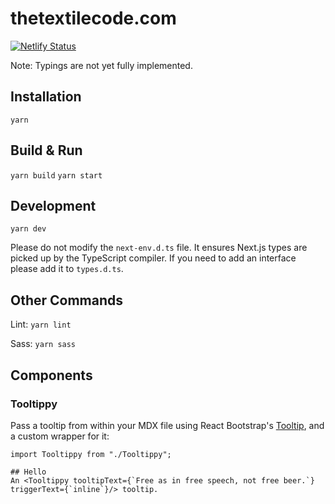 # thetextilecode.com

[![Netlify Status](https://api.netlify.com/api/v1/badges/58786a3a-22f0-4464-af50-0286ea2c3bed/deploy-status)](https://app.netlify.com/sites/thetextilecode/deploys)

Note: Typings are not yet fully implemented.

## Installation

`yarn`

## Build & Run

`yarn build`
`yarn start`

## Development

`yarn dev`

Please do not modify the `next-env.d.ts` file. It ensures Next.js types are picked up by the TypeScript compiler. If you need to add an interface please add it to `types.d.ts`.

## Other Commands

Lint:
`yarn lint`

Sass:
`yarn sass`

## Components

### Tooltippy

Pass a tooltip from within your MDX file using React Bootstrap's [Tooltip](https://react-bootstrap.netlify.app/components/overlays/#tooltips), 
and a custom wrapper for it:

```mdxjs
import Tooltippy from "./Tooltippy";

## Hello
An <Tooltippy tooltipText={`Free as in free speech, not free beer.`} triggerText={`inline`}/> tooltip.
```

